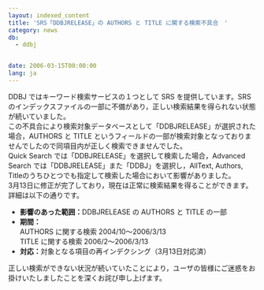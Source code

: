 ```yaml
---
layout: indexed_content
title: 'SRS「DDBJRELEASE」の AUTHORS と TITLE に関する検索不具合　'
category: news
db:
  - ddbj


date: 2006-03-15T00:00:00
lang: ja
---
```


<html>DDBJ ではキーワード検索サービスの１つとして SRS を提供しています。SRS のインデックスファイルの一部に不備があり，正しい検索結果を得られない状態が続いていました。<br>この不具合により検索対象データベースとして「DDBJRELEASE」が選択された場合，AUTHORS と TITLE というフィールドの一部が検索対象となっておりませんでしたので同項目内が正しく検索できませんでした。<br>Quick Search では「DDBJRELEASE」を選択して検索した場合，Advanced Search では「DDBJRELEASE」また「DDBJ」を選択し，AllText, Authors, Titleのうちひとつでも指定して検索した場合において影響がありました。<br>3月13日に修正が完了しており，現在は正常に検索結果を得ることができます。<br>詳細は以下の通りです。

<ul>
    <li><b>影響のあった範囲：</b>DDBJRELEASE の AUTHORS と TITLE の一部</li>
    <li><b>期間：</b><br> AUTHORS に関する検索 2004/10～2006/3/13<br> TITLE に関する検索 2006/2～2006/3/13</li>
    <li><b>対応：</b>対象となる項目の再インデクシング（3月13日対応済） </li>
</ul>

<p>正しい検索ができない状況が続いていたことにより，ユーザの皆様にご迷惑をお掛けいたしましたことを深くお詫び申し上げます。</p>
</html>
